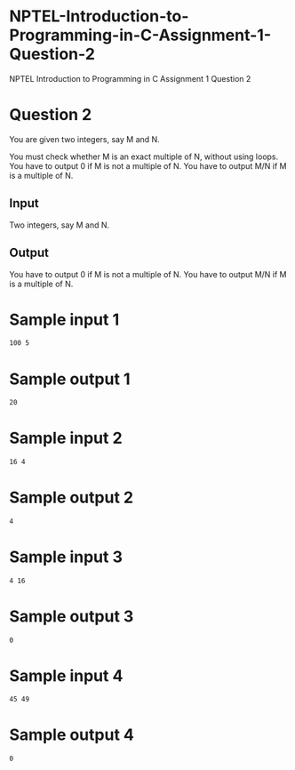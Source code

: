 # NPTEL-Introduction-to-Programming-in-C-Assignment-1-Question-2
NPTEL Introduction to Programming in C Assignment 1 Question 2

# Question 2
You are given two integers, say M and N.

You must check whether M is an exact multiple of N, without using loops.
You have to output 0 if M is not a multiple of N.
You have to output M/N if M is a multiple of N.

Input
-----
Two integers, say M and N.

Output
------
You have to output 0 if M is not a multiple of N.
You have to output M/N if M is a multiple of N.

# Sample input 1
```sh
100 5
```

# Sample output 1
```sh
20
```

# Sample input 2
```sh
16 4
```

# Sample output 2
```sh
4
```

# Sample input 3
```sh
4 16
```

# Sample output 3
```sh
0
```

# Sample input 4
```sh
45 49
```

# Sample output 4
```sh
0
```
